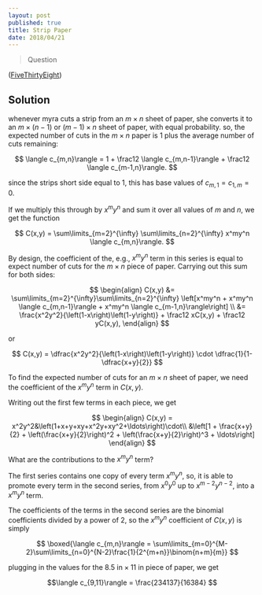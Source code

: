 ```yaml
---
layout: post
published: true
title: Strip Paper
date: 2018/04/21
---
```


>Question

<!--more-->

([FiveThirtyEight](URL))

## Solution

whenever myra cuts a strip from an $m \times n$ sheet of paper, she converts it to an $m \times (n-1)$ or $(m-1) \times n$ sheet of paper, with equal probability. so, the expected number of cuts in the $m \times n$ paper is 1 plus the average number of cuts remaining:

$$
\langle c_{m,n}\rangle = 1 + \frac12 \langle c_{m,n-1}\rangle + \frac12 \langle c_{m-1,n}\rangle.
$$

since the strips short side equal to $1,$ this has base values of $c_{m,1} = c_{1,m} = 0.$

If we multiply this through by $x^m y^n$ and sum it over all values of $m$ and $n,$ we get the function 

$$
C(x,y) = \sum\limits_{m=2}^{\infty} \sum\limits_{n=2}^{\infty} x^my^n \langle c_{m,n}\rangle.
$$

By design, the coefficient of the, e.g., $x^my^n$ term in this series is equal to expect number of cuts for the $m\times n$ piece of paper. Carrying out this sum for both sides:

$$
\begin{align}
C(x,y) &= \sum\limits_{m=2}^{\infty}\sum\limits_{n=2}^{\infty} \left[x^my^n + x^my^n \langle c_{m,n-1}\rangle + x^my^n \langle c_{m-1,n}\rangle\right] \\
&= \frac{x^2y^2}{\left(1-x\right)\left(1-y\right)} + \frac12 xC(x,y) + \frac12 yC(x,y),
\end{align}
$$

or 

$$
C(x,y) = \dfrac{x^2y^2}{\left(1-x\right)\left(1-y\right)} \cdot \dfrac{1}{1-\dfrac{x+y}{2}}
$$

To find the expected number of cuts for an $m\times n$ sheet of paper, we need the coefficient of the $x^my^n$ term in $C(x,y).$

Writing out the first few terms in each piece, we get

$$
\begin{align}
C(x,y) = x^2y^2&\left(1+x+y+xy+x^2y+xy^2+\ldots\right)\cdot\\
&\left[1 + \frac{x+y}{2} + \left(\frac{x+y}{2}\right)^2 + \left(\frac{x+y}{2}\right)^3 + \ldots\right]
\end{align}
$$

What are the contributions to the $x^my^n$ term?

The first series contains one copy of every term $x^my^n,$ so, it is able to promote every term in the second series, from $x^0y^0$ up to $x^{m-2}y^{n-2},$ into a $x^my^n$ term. 

The coefficients of the terms in the second series are the binomial coefficients divided by a power of $2,$ so the $x^my^n$ coefficient of $C(x,y)$ is simply

$$
\boxed{\langle c_{m,n}\rangle = \sum\limits_{m=0}^{M-2}\sum\limits_{n=0}^{N-2}\frac{1}{2^{m+n}}\binom{n+m}{m}}
$$

plugging in the values for the $8.5\text{ in}\times 11\text{ in}$ piece of paper, we get

$$\langle c_{9,11}\rangle = \frac{234137}{16384} $$

<br>
